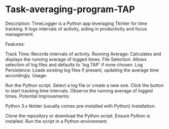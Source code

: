 # Task-averaging-program-TAP
Description:
TimeLogger is a Python app leveraging Tkinter for time tracking. It logs intervals of activity, aiding in productivity and focus management.

Features:

Track Time: Records intervals of activity.
Running Average: Calculates and displays the running average of logged times.
File Selection: Allows selection of log files and defaults to 'log.TAP' if none chosen.
Log Persistence: Loads existing log files if present, updating the average time accordingly.
Usage:

Run the Python script.
Select a log file or create a new one.
Click the button to start tracking time intervals.
Observe the running average of logged times.
Potential Improvements:

Python 3.x
tkinter (usually comes pre-installed with Python)
Installation:

Clone the repository or download the Python script.
Ensure Python is installed.
Run the script in a Python environment.
